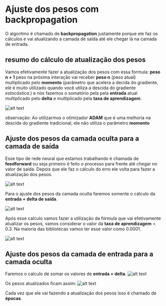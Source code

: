 # Ajuste dos pesos com backpropagation

O algoritmo é chamado de **backpropagation** justamente porque ele faz os
cálculos e vai atualizando a camada de saída até ele chegar lá na camada de
entrada.

## resumo do cálculo de atualização dos pesos

Vamos efetivamente fazer a atualização dos pesos com essa formula:
**peso n + 1** peso na próxima interação vai receber **peso n** (peso atual)
multiplicado pelo **momento** (parâmetro que acelera a decida do gradiente, ele
é muito utilizado quando você utiliza a descida do gradiente _estocástica_.) e
nós fazemos o somatório pela pela **entrada** atual multiplicado pelo **delta** e multiplicado pela **taxa de aprendizagem**.

![alt text](../imagens/backpropagation/ex1.png)

observação: Ao utilizarmos o otimizador **ADAM** que é uma melhoria na descida do
gradiente tradicional, ele não utiliza o parâmetro **momento**

## Ajuste dos pesos da camada oculta para a camada de saída

Esse tipo de rede neural que estamos trabalhando é chamada de **feedforward**
ou seja primeiro é feito o processo para frente até chegar no valor de saída.
Depois que ele faz o cálculo do erro ele volta para fazer a atualização dos
pesos.

![alt text](../imagens/backpropagation/ex2.png)

Para o ajuste dos pesos da camada oculta faremos somente o cálculo da
**entrada + delta de saída**.

![alt text](../imagens/backpropagation/ex3.png)

Após esse calculo vamos fazer a utilização da fórmula que vai efetivamente atualizar os pesos,
vamos considerar o valor da **taxa de aprendizagem** = 0.3.
Na maioria das bibliotecas vamos ter esse valor como 0.0001.

![alt text](../imagens/backpropagation/ex4.png)

## Ajuste dos pesos da camada de entrada para a camada oculta

Faremos o calculo de somar os valores de **entrada + delta**.
![alt text](../imagens/backpropagation/ex5.png)

Os pesos atualizados ficam assim:
![alt text](../imagens/backpropagation/ex6.png)

Cada vez que ele vai fazendo a atualização dos pesos isso é chamado de **épocas**.
